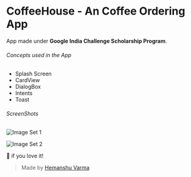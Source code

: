 # CoffeeHouse - An Coffee Ordering App
App made under **Google India Challenge Scholarship Program**.

###### Concepts used in the App

* Splash Screen
* CardView
* DialogBox
* Intents
* Toast

###### ScreenShots

![Image Set 1](https://3.bp.blogspot.com/-8mRJUpCGddI/W6-Lj5ovyII/AAAAAAAAkIk/0lQNYSikUKINS-EpUweqnA0XZfzOlbFAQCLcBGAs/s1600/Coffee%2BHouse-1.jpg)

![Image Set 2](https://2.bp.blogspot.com/-htVHq0VlGto/W6-LjxJtsNI/AAAAAAAAkIo/vuKilfs6vMsJkufrJ7RwntjsWY0QwBQuwCLcBGAs/s1600/Coffee%2BHouse-2.jpg)

:star2: if you love it!

> Made by [Hemanshu Varma](http://twitter.com/varmahemanshu)
